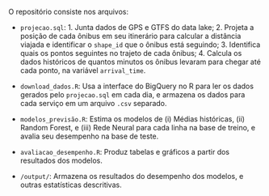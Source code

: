 O repositório consiste nos arquivos:

* `projecao.sql`:
        1. Junta dados de GPS e GTFS do data lake;
        2. Projeta a posição de cada ônibus em seu itinerário para calcular a distância viajada e identificar o `shape_id` que o ônibus está seguindo;
        3. Identifica quais os pontos seguintes no trajeto de cada ônibus;
        4. Calcula os dados históricos de quantos minutos os ônibus levaram para chegar até cada ponto, na variável `arrival_time`.
        
* `download_dados.R`: Usa a interface do BigQuery no R para ler os dados gerados pelo `projecao.sql` em cada dia, e armazena os dados para cada serviço em um arquivo `.csv` separado.

* `modelos_previsão.R`: Estima os modelos de (i) Médias históricas, (ii) Random Forest, e (iii) Rede Neural para cada linha na base de treino, e avalia seu desempenho na base de teste.

* `avaliacao_desempenho.R`: Produz tabelas e gráficos a partir dos resultados dos modelos.

* `/output/`: Armazena os resultados do desempenho dos modelos, e outras estatísticas descritivas.